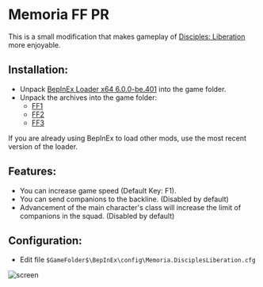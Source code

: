 # Memoria FF PR
This is a small modification that makes gameplay of [Disciples: Liberation](https://store.steampowered.com/app/1287840/Disciples_Liberation/) more enjoyable. 

## Installation:
- Unpack [BepInEx Loader x64 6.0.0-be.401](https://github.com/Albeoris/Memoria.FFPR/releases/download/v2021.08.05/Loader_v2021.08.05.zip) into the game folder.
- Unpack the archives into the game folder:
    - [FF1](https://github.com/Albeoris/Memoria.FFPR/releases/download/v2021.08.05/FF1_v2021.08.05.zip)
    - [FF2](https://github.com/Albeoris/Memoria.FFPR/releases/download/v2021.08.05/FF2_v2021.08.05.zip)
    - [FF3](https://github.com/Albeoris/Memoria.FFPR/releases/download/v2021.08.05/FF3_v2021.08.05.zip)

If you are already using BepInEx to load other mods, use the most recent version of the loader.

## Features:

- You can increase game speed (Default Key: F1).
- You can send companions to the backline. (Disabled by default)
- Advancement of the main character's class will increase the limit of companions in the squad. (Disabled by default)

## Configuration:

- Edit file `$GameFolder$\BepInEx\config\Memoria.DisciplesLiberation.cfg`


![screen](https://i.imgur.com/BaRmI6F.png)
